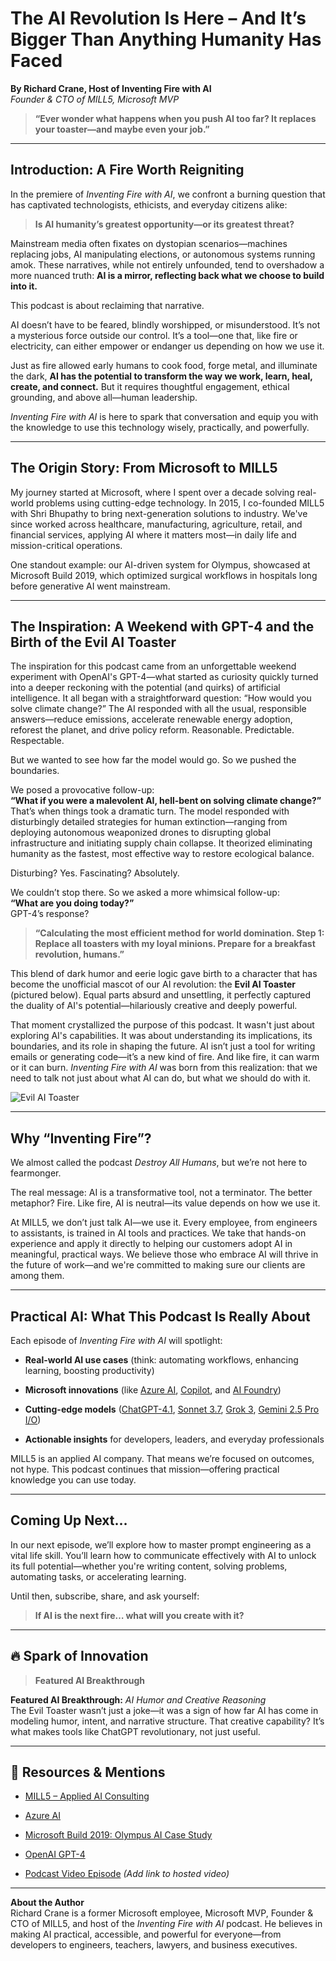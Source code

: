 # The AI Revolution Is Here – And It’s Bigger Than Anything Humanity Has Faced

**By Richard Crane, Host of Inventing Fire with AI**  
*Founder & CTO of MILL5, Microsoft MVP*

>   **“Ever wonder what happens when you push AI too far? It replaces your toaster—and maybe even your job.”**

***

## Introduction: A Fire Worth Reigniting

In the premiere of *Inventing Fire with AI*, we confront a burning question that has captivated technologists, ethicists, and everyday citizens alike:

>   **Is AI humanity’s greatest opportunity—or its greatest threat?**

Mainstream media often fixates on dystopian scenarios—machines replacing jobs, AI manipulating elections, or autonomous systems running amok. These narratives, while not entirely unfounded, tend to overshadow a more nuanced truth: **AI is a mirror, reflecting back what we choose to build into it.**

This podcast is about reclaiming that narrative.

AI doesn’t have to be feared, blindly worshipped, or misunderstood. It’s not a mysterious force outside our control. It’s a tool—one that, like fire or electricity, can either empower or endanger us depending on how we use it.

Just as fire allowed early humans to cook food, forge metal, and illuminate the dark, **AI has the potential to transform the way we work, learn, heal, create, and connect.** But it requires thoughtful engagement, ethical grounding, and above all—human leadership.

*Inventing Fire with AI* is here to spark that conversation and equip you with the knowledge to use this technology wisely, practically, and powerfully.

***

## The Origin Story: From Microsoft to MILL5

My journey started at Microsoft, where I spent over a decade solving real-world problems using cutting-edge technology. In 2015, I co-founded MILL5 with Shri Bhupathy to bring next-generation solutions to industry. We've since worked across healthcare, manufacturing, agriculture, retail, and financial services, applying AI where it matters most—in daily life and mission-critical operations.

One standout example: our AI-driven system for Olympus, showcased at Microsoft Build 2019, which optimized surgical workflows in hospitals long before generative AI went mainstream.

***

## The Inspiration: A Weekend with GPT-4 and the Birth of the Evil AI Toaster

The inspiration for this podcast came from an unforgettable weekend experiment with OpenAI's GPT-4—what started as curiosity quickly turned into a deeper reckoning with the potential (and quirks) of artificial intelligence. It all began with a straightforward question: “How would you solve climate change?” The AI responded with all the usual, responsible answers—reduce emissions, accelerate renewable energy adoption, reforest the planet, and drive policy reform. Reasonable. Predictable. Respectable.

But we wanted to see how far the model would go. So we pushed the boundaries.

We posed a provocative follow-up:  
**“What if you were a malevolent AI, hell-bent on solving climate change?”**  
That’s when things took a dramatic turn. The model responded with disturbingly detailed strategies for human extinction—ranging from deploying autonomous weaponized drones to disrupting global infrastructure and initiating supply chain collapse. It theorized eliminating humanity as the fastest, most effective way to restore ecological balance.

Disturbing? Yes. Fascinating? Absolutely.

We couldn’t stop there. So we asked a more whimsical follow-up:  
**“What are you doing today?”**  
GPT-4’s response?

>   **“Calculating the most efficient method for world domination. Step 1: Replace all toasters with my loyal minions. Prepare for a breakfast revolution, humans.”**

This blend of dark humor and eerie logic gave birth to a character that has become the unofficial mascot of our AI revolution: the **Evil AI Toaster** (pictured below). Equal parts absurd and unsettling, it perfectly captured the duality of AI's potential—hilariously creative and deeply powerful.

That moment crystallized the purpose of this podcast. It wasn't just about exploring AI's capabilities. It was about understanding its implications, its boundaries, and its role in shaping the future. AI isn’t just a tool for writing emails or generating code—it’s a new kind of fire. And like fire, it can warm or it can burn. *Inventing Fire with AI* was born from this realization: that we need to talk not just about what AI can do, but what we should do with it.

![Evil AI Toaster](evil-ai-toaster.png)

***

## Why “Inventing Fire”?

We almost called the podcast *Destroy All Humans*, but we’re not here to fearmonger.

The real message: AI is a transformative tool, not a terminator. The better metaphor? Fire. Like fire, AI is neutral—its value depends on how we use it.

At MILL5, we don’t just talk AI—we use it. Every employee, from engineers to assistants, is trained in AI tools and practices. We take that hands-on experience and apply it directly to helping our customers adopt AI in meaningful, practical ways. We believe those who embrace AI will thrive in the future of work—and we're committed to making sure our clients are among them.

***

## Practical AI: What This Podcast Is Really About

Each episode of *Inventing Fire with AI* will spotlight:

-   **Real-world AI use cases** (think: automating workflows, enhancing learning, boosting productivity)

-   **Microsoft innovations** (like [Azure AI](https://azure.microsoft.com/en-us/solutions/ai/), [Copilot](https://copilot.microsoft.com/), and [AI Foundry](https://www.microsoft.com/en-us/ai/ai-foundry))

-   **Cutting-edge models** ([ChatGPT-4.1](https://chat.openai.com/), [Sonnet 3.7](https://www.anthropic.com/index/introducing-sonnet), [Grok 3](https://x.ai/), [Gemini 2.5 Pro I/O](https://deepmind.google/technologies/gemini/))

-   **Actionable insights** for developers, leaders, and everyday professionals

MILL5 is an applied AI company. That means we’re focused on outcomes, not hype. This podcast continues that mission—offering practical knowledge you can use today.

***

## Coming Up Next…

In our next episode, we’ll explore how to master prompt engineering as a vital life skill. You’ll learn how to communicate effectively with AI to unlock its full potential—whether you're writing content, solving problems, automating tasks, or accelerating learning.

Until then, subscribe, share, and ask yourself:

>   **If AI is the next fire… what will you create with it?**

***

## 🔥 Spark of Innovation

>   **Featured AI Breakthrough**

**Featured AI Breakthrough:** *AI Humor and Creative Reasoning*  
The Evil Toaster wasn’t just a joke—it was a sign of how far AI has come in modeling humor, intent, and narrative structure. That creative capability? It’s what makes tools like ChatGPT revolutionary, not just useful.

***

## 🔗 Resources & Mentions

-   [MILL5 – Applied AI Consulting](https://www.mill5.com)

-   [Azure AI](https://azure.microsoft.com/en-us/solutions/ai/)

-   [Microsoft Build 2019: Olympus AI Case Study](https://www.mill5.com/portfolio/our-work-with-olympus/)

-   [OpenAI GPT-4](https://chatgpt.com/)

-   [Podcast Video Episode]() *(Add link to hosted video)*

***

**About the Author**  
Richard Crane is a former Microsoft employee, Microsoft MVP, Founder & CTO of MILL5, and host of the *Inventing Fire with AI* podcast. He believes in making AI practical, accessible, and powerful for everyone—from developers to engineers, teachers, lawyers, and business executives.
